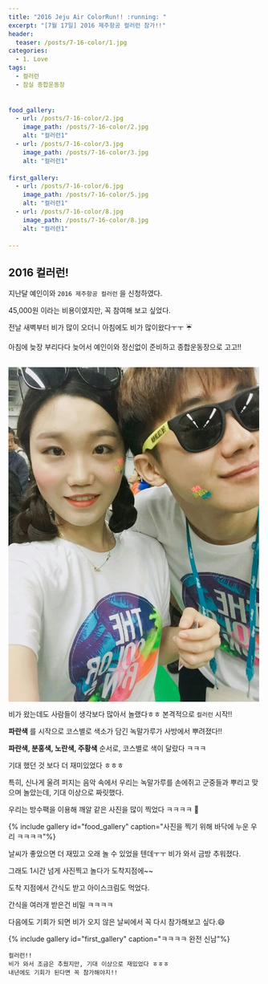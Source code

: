 ```yaml
---
title: "2016 Jeju Air ColorRun!! :running: "
excerpt: "[7월 17일] 2016 제주항공 컬러런 참가!!"
header:
  teaser: /posts/7-16-color/1.jpg
categories:
  - 1. Love
tags:
  - 컬러런
  - 잠실 종합운동장


food_gallery:
  - url: /posts/7-16-color/2.jpg
    image_path: /posts/7-16-color/2.jpg
    alt: "컬러런1"
  - url: /posts/7-16-color/3.jpg
    image_path: /posts/7-16-color/3.jpg
    alt: "컬러런1"

first_gallery:
  - url: /posts/7-16-color/6.jpg
    image_path: /posts/7-16-color/5.jpg
    alt: "컬러런1"
  - url: /posts/7-16-color/8.jpg
    image_path: /posts/7-16-color/8.jpg
    alt: "컬러런1"

---
```


## 2016 컬러런!

지난달 예인이와 `2016 제주항공 컬러런` 을 신청하였다.

45,000원 이라는 비용이였지만, 꼭 참여해 보고 싶었다.

전날 새벽부터 비가 많이 오더니 아침에도 비가 많이왔다ㅜㅜ :umbrella:

아침에 늦장 부리다다 늦어서 예인이와 정신없이 준비하고 종합운동장으로 고고!!

<br>
<img src="/images/posts/7-16-color/1.jpg" width="500" align="center">

비가 왔는데도 사람들이 생각보다 많아서 놀랬다ㅎㅎ 본격적으로 `컬러런` 시작!!

**파란색** 를 시작으로 코스별로 색소가 담긴 녹말가루가 사방에서 뿌려졌다!!

**파란색, 분홍색, 노란색, 주황색** 순서로, 코스별로 색이 달랐다 ㅋㅋㅋ

기대 했던 것 보다 더 재미있었다 ㅎㅎㅎ

특히, 신나게 울려 퍼지는 음악 속에서 우리는 녹말가루를 손에쥐고 군중들과 뿌리고 맞으며 놀았는데, 기대 이상으로 짜릿했다.

우리는 방수팩을 이용해 깨알 같은 사진을 많이 찍었다 ㅋㅋㅋㅋ :couple_with_heart:

{% include gallery id="food_gallery" caption="사진을 찍기 위해 바닥에 누운 우리 ㅋㅋㅋㅋ"%}

날씨가 좋았으면 더 재밌고 오래 놀 수 있었을 텐데ㅜㅜ 비가 와서 금방 추워졌다.

그래도 1시간 넘게 사진찍고 놀다가 도착지점에~~

도착 지점에서 간식도 받고 아이스크림도 먹었다.

간식을 여러개 받은건 비밀 ㅋㅋㅋㅋ

다음에도 기회가 되면 비가 오지 않은 날씨에서 꼭 다시 참가해보고 싶다.:smile:

{% include gallery id="first_gallery" caption="ㅋㅋㅋㅋ 완전 신남"%}

```
컬러런!!
비가 와서 조금은 추웠지만, 기대 이상으로 재밌었다 ㅎㅎㅎ
내년에도 기회가 된다면 꼭 참가해야지!!
```